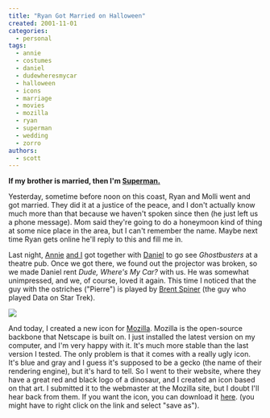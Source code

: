 ```yaml
---
title: "Ryan Got Married on Halloween"
created: 2001-11-01
categories:
  - personal
tags:
  - annie
  - costumes
  - daniel
  - dudewheresmycar
  - halloween
  - icons
  - marriage
  - movies
  - mozilla
  - ryan
  - superman
  - wedding
  - zorro
authors:
  - scott
---
```


**If my brother is married, then I'm [Superman.](http://flickr.com/photos/spaceninja/3188718237/)**

Yesterday, sometime before noon on this coast, Ryan and Molli went and got married. They did it at a justice of the peace, and I don't actually know much more than that because we haven't spoken since then (he just left us a phone message). Mom said they're going to do a honeymoon kind of thing at some nice place in the area, but I can't remember the name. Maybe next time Ryan gets online he'll reply to this and fill me in.

Last night, [Annie](http://flickr.com/photos/spaceninja/3189562396/) [and I](http://flickr.com/photos/spaceninja/3188718201/) got together with [Daniel](http://flickr.com/photos/spaceninja/3188718215/) to go see _Ghostbusters_ at a theatre pub. Once we got there, we found out the projector was broken, so we made Daniel rent _Dude, Where's My Car?_ with us. He was somewhat unimpressed, and we, of course, loved it again. This time I noticed that the guy with the ostriches ("Pierre") is played by [Brent Spiner](http://us.imdb.com/Name?Spiner,+Brent) (the guy who played Data on Star Trek).

[![](/images/mozillaicon.gif)](http://spaceninja.local/downloads/mozicon/mozilla.ico)

And today, I created a new icon for [Mozilla](http://www.mozilla.org/). Mozilla is the open-source backbone that Netscape is built on. I just installed the latest version on my computer, and I'm very happy with it. It's much more stable than the last version I tested. The only problem is that it comes with a really ugly icon. It's blue and gray and I guess it's supposed to be a gecko (the name of their rendering engine), but it's hard to tell. So I went to their website, where they have a great red and black logo of a dinosaur, and I created an icon based on that art. I submitted it to the webmaster at the Mozilla site, but I doubt I'll hear back from them. If you want the icon, you can download it [here](http://spaceninja.local/downloads/mozicon/mozilla.ico). (you might have to right click on the link and select "save as").

